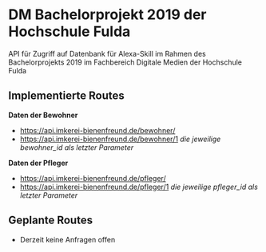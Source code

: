 # DM Bachelorprojekt 2019 der Hochschule Fulda

API für Zugriff auf Datenbank für Alexa-Skill im Rahmen des Bachelorprojekts 2019 im Fachbereich Digitale Medien der Hochschule Fulda 

## Implementierte Routes

**Daten der Bewohner**
* <https://api.imkerei-bienenfreund.de/bewohner/>
* <https://api.imkerei-bienenfreund.de/bewohner/1> *die jeweilige bewohner_id als letzter Parameter*

**Daten der Pfleger**
* <https://api.imkerei-bienenfreund.de/pfleger/>
* <https://api.imkerei-bienenfreund.de/pfleger/1> *die jeweilige pfleger_id als letzter Parameter*

## Geplante Routes
* Derzeit keine Anfragen offen